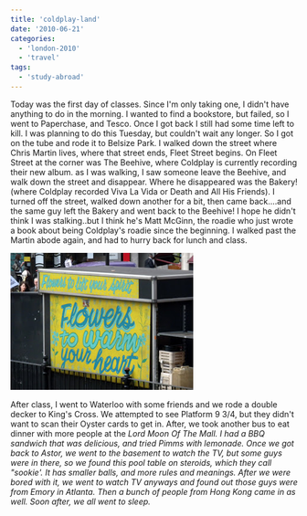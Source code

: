 ```yaml
---
title: 'coldplay-land'
date: '2010-06-21'
categories:
  - 'london-2010'
  - 'travel'
tags:
  - 'study-abroad'
---
```


Today was the first day of classes. Since I'm only taking one, I didn't have anything to do in the morning. I wanted to find a bookstore, but failed, so I went to Paperchase, and Tesco. Once I got back I still had some time left to kill. I was planning to do this Tuesday, but couldn't wait any longer. So I got on the tube and rode it to Belsize Park. I walked down the street where Chris Martin lives, where that street ends, Fleet Street begins. On Fleet Street at the corner was The Beehive, where Coldplay is currently recording their new album. as I was walking, I saw someone leave the Beehive, and walk down the street and disappear. Where he disappeared was the Bakery! (where Coldplay recorded Viva La Vida or Death and All His Friends). I turned off the street, walked down another for a bit, then came back....and the same guy left the Bakery and went back to the Beehive! I hope he didn't think I was stalking..but I think he's Matt McGinn, the roadie who just wrote a book about being Coldplay's roadie since the beginning. I walked past the Martin abode again, and had to hurry back for lunch and class.

[![](images/DSCN4897.JPG)](http://3.bp.blogspot.com/_ktZXPugrmyM/TD-zjDoBgHI/AAAAAAAACwE/bdiSk01XFcM/s1600/DSCN4897.JPG)

After class, I went to Waterloo with some friends and we rode a double decker to King's Cross. We attempted to see Platform 9 3/4, but they didn't want to scan their Oyster cards to get in. After, we took another bus to eat dinner with more people at the _Lord Moon Of The Mall. I had a BBQ sandwich that was delicious, and tried Pimms with lemonade. Once we got back to Astor, we went to the basement to watch the TV, but some guys were in there, so we found this pool table on steroids, which they call "sookie'. It has smaller balls, and more rules and meanings. After we were bored with it, we went to watch TV anyways and found out those guys were from Emory in Atlanta. Then a bunch of people from Hong Kong came in as well. Soon after, we all went to sleep._
